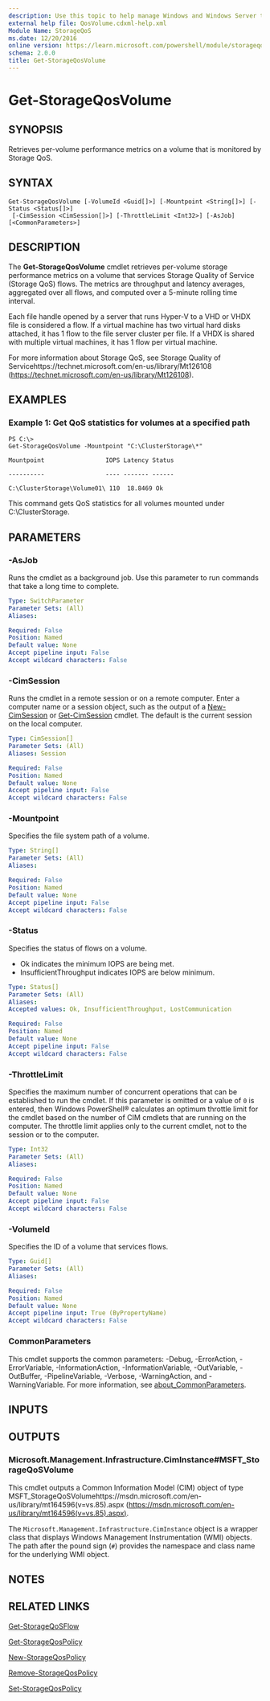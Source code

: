 ```yaml
---
description: Use this topic to help manage Windows and Windows Server technologies with Windows PowerShell.
external help file: QosVolume.cdxml-help.xml
Module Name: StorageQoS
ms.date: 12/20/2016
online version: https://learn.microsoft.com/powershell/module/storageqos/get-storageqosvolume?view=windowsserver2025-ps&wt.mc_id=ps-gethelp
schema: 2.0.0
title: Get-StorageQosVolume
---
```


# Get-StorageQosVolume

## SYNOPSIS
Retrieves per-volume performance metrics on a volume that is monitored by Storage QoS.

## SYNTAX

```
Get-StorageQosVolume [-VolumeId <Guid[]>] [-Mountpoint <String[]>] [-Status <Status[]>]
 [-CimSession <CimSession[]>] [-ThrottleLimit <Int32>] [-AsJob] [<CommonParameters>]
```

## DESCRIPTION
The **Get-StorageQosVolume** cmdlet retrieves per-volume storage performance metrics on a volume that services Storage Quality of Service (Storage QoS) flows.
The metrics are throughput and latency averages, aggregated over all flows, and computed over a 5-minute rolling time interval.

Each file handle opened by a server that runs Hyper-V to a VHD or VHDX file is considered a flow.
If a virtual machine has two virtual hard disks attached, it has 1 flow to the file server cluster per file.
If a VHDX is shared with multiple virtual machines, it has 1 flow per virtual machine.

For more information about Storage QoS, see Storage Quality of Servicehttps://technet.microsoft.com/en-us/library/Mt126108 (https://technet.microsoft.com/en-us/library/Mt126108).

## EXAMPLES

### Example 1: Get QoS statistics for volumes at a specified path
```
PS C:\>
Get-StorageQosVolume -Mountpoint "C:\ClusterStorage\*"

Mountpoint                 IOPS Latency Status

----------                 ---- ------- ------

C:\ClusterStorage\Volume01\ 110  18.8469 Ok
```

This command gets QoS statistics for all volumes mounted under C:\ClusterStorage.

## PARAMETERS

### -AsJob
Runs the cmdlet as a background job. Use this parameter to run commands that take a long time to complete.

```yaml
Type: SwitchParameter
Parameter Sets: (All)
Aliases:

Required: False
Position: Named
Default value: None
Accept pipeline input: False
Accept wildcard characters: False
```

### -CimSession
Runs the cmdlet in a remote session or on a remote computer.
Enter a computer name or a session object, such as the output of a [New-CimSession](https://go.microsoft.com/fwlink/p/?LinkId=227967) or [Get-CimSession](https://go.microsoft.com/fwlink/p/?LinkId=227966) cmdlet.
The default is the current session on the local computer.

```yaml
Type: CimSession[]
Parameter Sets: (All)
Aliases: Session

Required: False
Position: Named
Default value: None
Accept pipeline input: False
Accept wildcard characters: False
```

### -Mountpoint
Specifies the file system path of a volume.

```yaml
Type: String[]
Parameter Sets: (All)
Aliases:

Required: False
Position: Named
Default value: None
Accept pipeline input: False
Accept wildcard characters: False
```

### -Status
Specifies the status of flows on a volume.
- Ok indicates the minimum IOPS are being met.
- InsufficientThroughput indicates IOPS are below minimum.

```yaml
Type: Status[]
Parameter Sets: (All)
Aliases:
Accepted values: Ok, InsufficientThroughput, LostCommunication

Required: False
Position: Named
Default value: None
Accept pipeline input: False
Accept wildcard characters: False
```

### -ThrottleLimit
Specifies the maximum number of concurrent operations that can be established to run the cmdlet.
If this parameter is omitted or a value of `0` is entered, then Windows PowerShell® calculates an optimum throttle limit for the cmdlet based on the number of CIM cmdlets that are running on the computer.
The throttle limit applies only to the current cmdlet, not to the session or to the computer.

```yaml
Type: Int32
Parameter Sets: (All)
Aliases:

Required: False
Position: Named
Default value: None
Accept pipeline input: False
Accept wildcard characters: False
```

### -VolumeId
Specifies the ID of a volume that services flows.

```yaml
Type: Guid[]
Parameter Sets: (All)
Aliases:

Required: False
Position: Named
Default value: None
Accept pipeline input: True (ByPropertyName)
Accept wildcard characters: False
```

### CommonParameters
This cmdlet supports the common parameters: -Debug, -ErrorAction, -ErrorVariable, -InformationAction, -InformationVariable, -OutVariable, -OutBuffer, -PipelineVariable, -Verbose, -WarningAction, and -WarningVariable. For more information, see [about_CommonParameters](https://go.microsoft.com/fwlink/?LinkID=113216).

## INPUTS

## OUTPUTS

### Microsoft.Management.Infrastructure.CimInstance#MSFT_StorageQoSVolume
This cmdlet outputs a Common Information Model (CIM) object of type MSFT_StorageQoSVolumehttps://msdn.microsoft.com/en-us/library/mt164596(v=vs.85).aspx (https://msdn.microsoft.com/en-us/library/mt164596(v=vs.85).aspx).

The `Microsoft.Management.Infrastructure.CimInstance` object is a wrapper class that displays Windows Management Instrumentation (WMI) objects.
The path after the pound sign (`#`) provides the namespace and class name for the underlying WMI object.

## NOTES

## RELATED LINKS

[Get-StorageQoSFlow](./Get-StorageQoSFlow.md)

[Get-StorageQosPolicy](./Get-StorageQosPolicy.md)

[New-StorageQosPolicy](./New-StorageQosPolicy.md)

[Remove-StorageQosPolicy](./Remove-StorageQosPolicy.md)

[Set-StorageQosPolicy](./Set-StorageQosPolicy.md)

